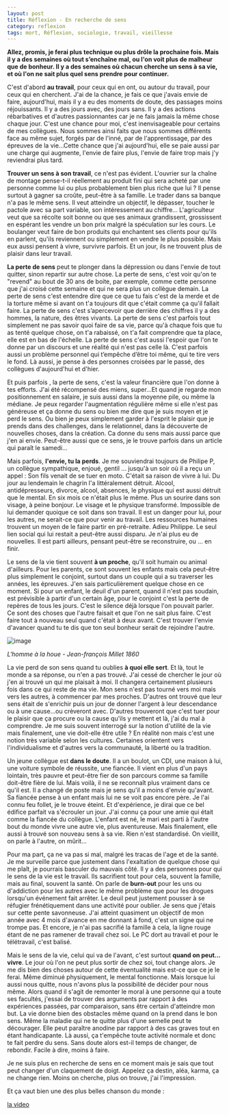 ```yaml
---
layout: post
title: Réflexion - En recherche de sens
category: reflexion
tags: mort, Réflexion, sociologie, travail, vieillesse
---
```

**Allez, promis, je ferai plus technique ou plus drôle la prochaine fois. Mais il y a des semaines où tout s’enchaîne mal, ou l'on voit plus de malheur que de bonheur. Il y a des semaines où chacun cherche un sens à sa vie, et où l'on ne sait plus quel sens prendre pour continuer.**

C'est d'abord **au travail**, pour ceux qui en ont, ou autour du travail, pour ceux qui en cherchent. J'ai de la chance, je fais ce que j'avais envie de faire, aujourd'hui, mais il y a eu des moments de doute, des passages moins réjouissants. Il y a des jours avec, des jours sans. Il y a des actions rébarbatives et d'autres passionnantes car je ne fais jamais la même chose chaque jour. C'est une chance pour moi, c'est inenvisageable pour certains de mes collègues. Nous sommes ainsi faits que nous sommes différents face au même sujet, forgés par de l'inné, par de l'apprentissage, par des épreuves de la vie...Cette chance que j'ai aujourd'hui, elle se paie aussi par une charge qui augmente, l'envie de faire plus, l'envie de faire trop mais j'y reviendrai plus tard.

**Trouver un sens à son travail**, ce n'est pas évident. L'ouvrier sur la chaîne de montage pense-t-il réellement au produit fini qui sera acheté par une personne comme lui ou plus probablement bien plus riche que lui ? Il pense surtout à gagner sa croûte, peut-être à sa famille. Le trader dans sa banque n'a pas le même sens. Il veut atteindre un objectif, le dépasser, toucher le pactole avec sa part variable, son intéressement au chiffre... L'agriculteur veut que sa récolte soit bonne ou que ses animaux grandissent, grossissent en espérant les vendre un bon prix malgré la spéculation sur les cours. Le boulanger veut faire de bon produits qui enchantent ses clients pour qu'ils en parlent, qu'ils reviennent ou simplement en vendre le plus possible. Mais eux aussi pensent à vivre, survivre parfois. Et un jour, ils ne trouvent plus de plaisir dans leur travail.

**La perte de sens** peut te plonger dans la dépression ou dans l'envie de tout quitter, sinon repartir sur autre chose. La perte de sens, c'est voir qu'on te "revend" au bout de 30 ans de boite, par exemple, comme cette personne que j'ai croisé cette semaine et qui ne sera plus un collègue demain. La perte de sens c'est entendre dire que ce que tu fais c'est de la merde et de la torture même si avant on t'a toujours dit que c'était comme ça qu'il fallait faire. La perte de sens c'est s’apercevoir que derrière des chiffres il y a des hommes, la nature, des êtres vivants. La perte de sens c'est parfois tout simplement ne pas savoir quoi faire de sa vie, parce qu'à chaque fois que tu as tenté quelque chose, on t'a rabaissé, on t'a fait comprendre que ta place, elle est en bas de l'échelle. La perte de sens c'est aussi l'espoir que l'on te donne par un discours et une réalité qui n'est pas celle là. C'est parfois aussi un problème personnel qui t’empêche d’être toi même, qui te tire vers le fond. Là aussi, je pense à des personnes croisées par le passé, des collègues d'aujourd'hui et d'hier. 

Et puis parfois , la perte de sens, c'est la valeur financière que l'on donne à tes efforts. J'ai été récompensé des miens, super...Et quand je regarde mon positionnement en salaire, je suis aussi dans la moyenne pile, ou même la médiane. Je peux regarder l'augmentation régulière même si elle n'est pas généreuse et ça donne du sens ou bien me dire que je suis moyen et je perd le sens. Ou bien je peux simplement garder à l'esprit le plaisir que je prends dans des challenges, dans le relationnel, dans la découverte de nouvelles choses, dans la création. Ca donne du sens mais aussi parce que j'en ai envie. Peut-être aussi que ce sens, je le trouve parfois dans un article qui paraît le samedi...

Mais parfois, **l'envie, tu la perds**. Je me souviendrai toujours de Philipe P, un collègue sympathique, enjoué, gentil ... jusqu'à un soir où il a reçu un appel : Son fils venait de se tuer en moto. C'était sa raison de vivre à lui. Du jour au lendemain le chagrin l'a littéralement détruit. Alcool, antidépresseurs, divorce, alcool, absences, le physique qui est aussi détruit que le mental. En six mois ce n'était plus le même. Plus un sourire dans son visage, à peine bonjour. Le visage et le physique transformé. Impossible de lui demander quoique ce soit dans son travail. Il est un danger pour lui, pour les autres, ne serait-ce que pour venir au travail. Les ressources humaines trouvent un moyen de le faire partir en pré-retraite. Adieu Philippe. Le seul lien social qui lui restait a peut-être aussi disparu. Je n'ai plus eu de nouvelles. Il est parti ailleurs, pensant peut-être se reconstruire, ou ... en finir.

Le sens de la vie tient souvent **à un proche**, qu'il soit humain ou animal d'ailleurs. Pour les parents, ce sont souvent les enfants mais cela peut-être plus simplement le conjoint, surtout dans un couple qui a su traverser les années, les épreuves. J'en sais particulièrement quelque chose en ce moment. Si pour un enfant, le deuil d'un parent, quand il n'est pas soudain, est prévisible à partir d'un certain âge, pour le conjoint c'est la perte de repères de tous les jours. C'est le silence déjà lorsque l'on pouvait parler. Ce sont des choses que l'autre faisait et que l'on ne sait plus faire. C'est faire tout à nouveau seul quand c'était à deux avant. C'est trouver l'envie d'avancer quand tu te dis que ton seul bonheur serait de rejoindre l'autre.

![image](https://upload.wikimedia.org/wikipedia/commons/thumb/c/ce/Millet%2C_Jean-François_-_Man_with_a_Hoe_-_Google_Art_Project.jpg/891px-Millet%2C_Jean-François_-_Man_with_a_Hoe_-_Google_Art_Project.jpg)

*L'homme à la houe - Jean-françois Millet 1860*

La vie perd de son sens quand tu oublies **à quoi elle sert**. Et là, tout le monde a sa réponse, ou n'en a pas trouvé. J'ai cessé de chercher le jour où j'en ai trouvé un qui me plaisait à moi. Il changera certainement plusieurs fois dans ce qui reste de ma vie. Mon sens n'est pas tourné vers moi mais vers les autres, à commencer par mes proches. D'autres ont trouvé que leur sens était de s'enrichir puis un jour de donner l'argent à leur descendance ou à une cause...ou crèveront avec. D'autres trouveront que c'est tuer pour le plaisir que ça procure ou la cause qu'ils y mettent et là, j'ai du mal à comprendre. Je me suis souvent interrogé sur la notion d'utilité de la vie mais finalement, une vie doit-elle être utile ? En réalité non mais c'est une notion très variable selon les cultures. Certaines orientent vers l'individualisme et d'autres vers la communauté, la liberté ou la tradition.

Un jeune collègue est **dans le doute**. Il a un boulot, un CDI, une maison à lui, une voiture symbole de réussite, une fiancée. Il vient en plus d'un pays lointain, très pauvre et peut-être fier de son parcours comme sa famille doit-être fière de lui. Mais voilà, il ne se reconnaît plus vraiment dans ce qu'il est. Il a changé de poste mais je sens qu'il a moins d'envie qu'avant. Sa fiancée pense à un enfant mais lui ne se voit pas encore père. Je l'ai connu feu follet, je le trouve éteint. Et d'expérience, je dirai que ce bel édifice parfait va s'écrouler un jour. J'ai connu ça pour une amie qui était comme la fiancée du collègue. L'enfant est né, le mari est parti à l'autre bout du monde vivre une autre vie, plus aventureuse. Mais finalement, elle aussi à trouvé son nouveau sens à sa vie. Rien n'est standardisé. On vieillit, on parle à l'autre, on mûrit...

Pour ma part, ça ne va pas si mal, malgré les tracas de l'age et de la santé. Je me surveille parce que justement dans l'exaltation de quelque chose qui me plaît, je pourrais basculer du mauvais côté. Il y a des personnes pour qui le sens de la vie est le travail. Ils sacrifient tout pour cela, souvent la famille, mais au final, souvent la santé. On parle de **burn-out** pour les uns ou d'addiction pour les autres avec le même problème que pour les drogues lorsqu'un événement fait arrêter. Le deuil peut justement pousser à se réfugier frénétiquement dans une activité pour oublier. Je sens que j'étais sur cette pente savonneuse. J'ai atteint quasiment un objectif de mon année avec 4 mois d'avance en me donnant à fond, c'est un signe qui ne trompe pas. Et encore, je n'ai pas sacrifié la famille à cela, la ligne rouge étant de ne pas ramener de travail chez soi. Le PC dort au travail et pour le télétravail, c'est balisé. 

Mais le sens de la vie, celui qui va de l'avant, c'est surtout **quand on peut... vivre**. Le jour où l'on ne peut plus sortir de chez soi, tout change alors. Je me dis bien des choses autour de cette éventualité mais est-ce que ce je le ferai. Même diminué physiquement, le mental fonctionne. Mais lorsque lui aussi nous quitte, nous n'avons plus la possibilité de décider pour nous même. Alors quand il s'agit de remonter le moral à une personne qui a toute ses facultés, j'essai de trouver des arguments par rapport à des expériences passées, par comparaison, sans être certain d'atteindre mon but. La vie donne bien des obstacles même quand on la prend dans le bon sens. Même la maladie qui ne te quitte plus d'une semelle peut te décourager. Elle peut paraître anodine par rapport à des cas graves tout en étant handicapante. Là aussi, ça t'empêche toute activité normale et donc te fait perdre du sens. Sans doute alors est-il temps de changer, de rebondir. Facile à dire, moins à faire.

Je ne suis plus en recherche de sens en ce moment mais je sais que tout peut changer d'un claquement de doigt. Appelez ça destin, aléa, karma, ça ne change rien. Moins on cherche, plus on trouve, j'ai l'impression.

Et ça vaut bien une des plus belles chanson du monde : 

[la video](https://www.youtube.com/watch?v=WDynFluHPJs)
